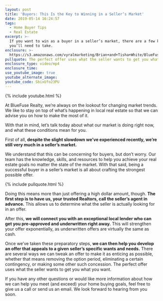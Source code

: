 ```yaml
---
layout: post
title: 'Buyers: This Is the Key to Winning in a Seller’s Market'
date: 2019-05-14 16:24:57
tags:
  - Home Buyer Tips
  - Real Estate
excerpt: >-
  If you want to win as a buyer in a seller’s market, there are a few key steps
  you’ll need to take.
enclosure: >-
  https://s3.amazonaws.com/vyralmarketing/Brian+and+Tisha+White/BlueFuse+Realty-+How+We+Help+Our+Clients+Navigate+Today's+Sellers+Market.mp4
pullquote: The perfect offer uses what the seller wants to get you what you want.
enclosure_type: video/mp4
enclosure_time:
use_youtube_image: true
youtube_alternate_image:
youtube_code: SbixUfo23PU
---
```


{% include youtube.html %}

At BlueFuse Realty, we’re always on the lookout for changing market trends. We like to stay on top of what’s happening in local real estate so that we can advise you on how to make the most of it.&nbsp;

With that in mind, let’s talk today about what our market is doing right now, and what these conditions mean for you.&nbsp;

First of all, **despite the slight slowdown we’ve experienced recently, we’re still very much in a seller’s market.&nbsp;**

We understand that this can be concerning for buyers, but don’t worry. Our team has the knowledge, skills, and resources to help you achieve your real estate goals no matter the state of the market. With that said, being a successful buyer in a seller’s market is all about crafting the strongest possible offer.&nbsp;

{% include pullquote.html %}

Doing this means more than just offering a high dollar amount, though. **The first step is to have us, your trusted Realtors, call the seller’s agent in advance.** This allows us to determine what the seller is actually looking for in an offer.

After this, **we will connect you with an exceptional local lender who can get you pre-approved and underwritten right away.** This will strengthen your offer exponentially, as underwritten offers are virtually the same as cash.&nbsp;

Once we’ve taken these preparatory steps, **we can then help you develop an offer that appeals to a given seller’s specific wants and needs.** There are several ways we can tweak an offer to make it as enticing as possible, whether that means removing the option period, eliminating a certain contingency, or making some other such concession. The perfect offer uses what the seller wants to get you what you want.&nbsp;

If you have any other questions or would like more information about how we can help you meet (and exceed) your home buying goals, feel free to give us a call or send us an email. We look forward to hearing from you soon.